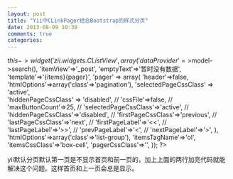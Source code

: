 ```yaml
---
layout: post
title: "Yii中CLinkPager结合Bootstrap的样式分页"
date: 2013-08-09 10:38
comments: true
categories: 
---
```


$this->widget('zii.widgets.CListView', array(
        'dataProvider'=>$model->search(),
        'itemView'=>'_post', 
        'emptyText'=>'暂时没有数据',  
        'template'=>'{items}{pager}',
        'pager' => array(
                'header'=>false,
                'htmlOptions'=>array('class'=>'pagination'),
                'selectedPageCssClass' => 'active',        
                'hiddenPageCssClass' => 'disabled',
                // 'cssFile'=>false,
                // 'maxButtonCount'=>25,
                // 'selectedPageCssClass'=>'active',
                // 'hiddenPageCssClass'=>'disabled',
                // 'firstPageCssClass'=>'previous',
                // 'lastPageCssClass'=>'next',
                // 'firstPageLabel'=>'<<',
                // 'lastPageLabel'=>'>>',
                // 'prevPageLabel'=>'<',
                // 'nextPageLabel'=>'>',
            ),
        'htmlOptions'=>array('class'=>'list-group'),
        'itemsTagName'=>'ol',
        'itemsCssClass'=>'box-cell',
        'pagerCssClass'=>'',
    ));
    ?>

yii默认分页默认第一页是不显示首页和前一页的，加上上面的两行加亮代码就能解决这个问题。这样首页和上一页会总是显示。